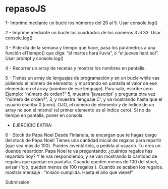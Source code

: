 # repasoJS
1- Imprime mediante un bucle los números del 20 al 5. Usar console.log()

2 - Imprime mediante un bucle los cuadrados de los números 3 al 33. Usar console.log()

3 - Pide día de la semana y tiempo que hace, pasa los parámetros a una función elTiempo() que diga: “el martes hará lluvia”, o “el jueves hará sol”. Usar prompt y console.log()

4 - Recorrer un array de recetas y mostrar los nombres en pantalla.

5 - Tienes un array de lenguajes de programación y en un bucle while vas pidiendo el número de elemento, y mostrando en pantalla el valor de ese elemento en el array (nombre de ese lenguaje). Para salir, escribe cero. Ejemplo: “número de orden?” 5, muestra 'javascript' y pregunta otra vez “número de orden?”, 3, y muestra 'lenguaje C', y va mostrando hasta que el usuario escriba 0 (cero). OJO, el número de elemento y de índice de un array no son el mismo! (el primer elemento es el índice cero). Si no da tiempo en pantalla, poner en consola.


+ EJERCICIO EXTRA:

6 - Stock de Papa Noel
Desde Finlandia, te encargan que te hagas cargo del stock de Papa Noel! Tienes una cantidad inicial de regalos para repartir (que sea más de 100). Puedes inventártela, o pedirla al usuario. Tu eres un duende repartidor. Papa Noel te va preguntando: ¿cuántos regalos has repartido hoy? Y le vas respondiendo, y se van mostrando la cantidad de regalos que quedan en pantalla. Cuando queden menos de 100 del stock, avisar ('ojo, quedan menos de 100 regalos'). Cuando se acaben los regalos, mostrar mensaje : “misión cumplida. Hasta el año que viene!”

Submission
